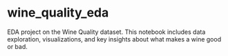 # wine_quality_eda
EDA project on the Wine Quality dataset. This notebook includes data exploration, visualizations, and key insights about what makes a wine good or bad.
